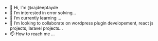 - 👋 Hi, I’m @rajdeeptayde
- 👀 I’m interested in error solving...
- 🌱 I’m currently learning ...
- 💞️ I’m looking to collaborate on wordpress plugin developement, react js projects, laravel projects...
- 📫 How to reach me ...

<!---
rajdeeptayde/rajdeeptayde is a ✨ special ✨ repository because its `README.md` (this file) appears on your GitHub profile.
You can click the Preview link to take a look at your changes.
--->
